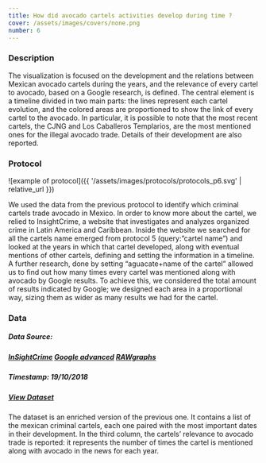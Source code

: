 ```yaml
---
title: How did avocado cartels activities develop during time ?
cover: /assets/images/covers/none.png
number: 6
---
```

### Description
The visualization is focused on the development and the relations between Mexican avocado cartels during the years, and the relevance of every cartel to avocado, based on a Google research, is defined. The central element is a timeline divided in two main parts: the lines represent each cartel evolution, and the colored areas are proportioned to show the link of every cartel to the avocado.
In particular, it is possible to note that the most recent cartels, the CJNG and Los Caballeros Templarios, are the most mentioned ones for the illegal avocado trade. Details of their development are also reported.


### Protocol

![example of protocol]({{ '/assets/images/protocols/protocols_p6.svg' | relative_url }})

We used the data from the previous protocol to identify which criminal cartels trade avocado in Mexico. In order to know more about the cartel, we relied to InsightCrime, a website that investigates and analyzes organized crime in Latin America and Caribbean. Inside the website we searched for all the cartels name emerged from protocol 5 (query:”cartel name”) and looked at the years in which that cartel developed, along with eventual mentions of other cartels, defining and setting the information in a timeline. A further research, done by setting “aguacate+name of the cartel” allowed us to find out how many times every cartel was mentioned along with avocado by Google results. To achieve this, we considered the total amount of results indicated by Google; we designed each area in a proportional way, sizing them as wider as many results we had for the cartel.


### Data
##### Data Source:  
##### [InSightCrime](https://www.insightcrime.org/) [Google advanced](https://www.google.com/advanced_search) [RAWgraphs](https://rawgraphs.io/)
##### Timestamp: 19/10/2018
##### [View Dataset](https://drive.google.com/open?id=1nuutiBQXMFzBbHis-8AxjrsYh8oOFyh_)
The dataset is an enriched version of the previous one. It contains a list of the mexican criminal cartels, each one paired with the most important dates in their development. In the third column, the cartels’ relevance to avocado trade is reported: it represents the number of times the cartel is mentioned along with avocado in the news for each year.
